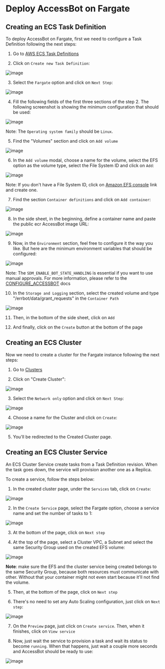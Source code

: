 # Deploy AccessBot on Fargate

## Creating an ECS Task Definition

To deploy AccessBot on Fargate, first we need to configure a Task Definition following the next steps:

1. Go to [AWS ECS Task Definitions](https://console.aws.amazon.com/ecs/home#/taskDefinitions)

2. Click on `Create new Task Definition`:

![image](https://user-images.githubusercontent.com/49597325/181511876-7a4ac807-e680-4479-bd13-879c68c685e4.png)

3. Select the `Fargate` option and click on `Next Step`:

![image](https://user-images.githubusercontent.com/49597325/181512386-37dc5738-57f0-4ae0-9c28-71e3d2b9f38b.png)

4. Fill the following fields of the first three sections of the step 2. The following screenshot is showing the minimum configuration that should be used:

![image](https://user-images.githubusercontent.com/49597325/181513181-f2a7af18-75d1-4499-ad54-93c1bef5e157.png)

Note: The `Operating system family` should be `Linux`.

5. Find the "Volumes" section and click on `Add volume`

![image](https://user-images.githubusercontent.com/49597325/181517987-856e8092-2f23-4b68-bca4-ee534420e265.png)

6. In the `Add volume` modal, choose a name for the volume, select the EFS option as the volume type, select the File System ID and click on `Add`:

![image](https://user-images.githubusercontent.com/49597325/181519043-4356315b-3ce5-4399-9313-46b9f7331814.png)

Note: If you don't have a File System ID, click on [Amazon EFS console](https://console.aws.amazon.com/efs/home#/file-systems) link and create one. 

7. Find the section `Container definitions` and click on `Add container`:

![image](https://user-images.githubusercontent.com/49597325/181514703-ddeb0927-8ab0-4a36-ae54-5d0dd9d512b4.png)

8. In the side sheet, in the beginning, define a container name and paste the public ecr AccessBot image URL:

![image](https://user-images.githubusercontent.com/49597325/181515486-f1bc0eee-94e6-48eb-96da-0b93b54c0d9b.png)

9. Now, in the `Environment` section, feel free to configure it the way you like. But here are the minimum environment variables that should be configured:

![image](https://user-images.githubusercontent.com/49597325/181516509-37418164-2dc4-4f71-a7c3-2fdc4de26e5a.png)

Note: The `SDM_ENABLE_BOT_STATE_HANDLING` is essential if you want to use manual approvals. For more information, please refer to the [CONFIGURE_ACCESSBOT](../configure_accessbot/CONFIGURE_ACCESSBOT.md#bot-configuration) docs

10. In the `Storage and Logging` section, select the created volume and type "/errbot/data/grant_requests" in the `Container Path`

![image](https://user-images.githubusercontent.com/49597325/181521910-eab36533-b325-4947-9882-68176b45832b.png)

11. Then, in the bottom of the side sheet, click on `Add`

12. And finally, click on the `Create` button at the bottom of the page

## Creating an ECS Cluster

Now we need to create a cluster for the Fargate instance following the next steps:

1. Go to [Clusters](https://console.aws.amazon.com/ecs/home#/clusters)

2. Click on "Create Cluster":

![image](https://user-images.githubusercontent.com/49597325/181523823-d000e795-160d-4639-ac36-2b15c5e64662.png)

3. Select the `Network only` option and click on `Next Step`:

![image](https://user-images.githubusercontent.com/49597325/181524363-1c775903-a77a-4340-b627-41d0d0fbb29f.png)

4. Choose a name for the Cluster and click on `Create`:

![image](https://user-images.githubusercontent.com/49597325/181524619-fe0665ba-df12-4109-b79d-89b61f9a98e4.png)

5. You'll be redirected to the Created Cluster page.

## Creating an ECS Cluster Service

An ECS Cluster Service create tasks from a Task Definition revision. When the task goes down, the service will provision another one as a Replica.

To create a service, follow the steps below:

1. In the created cluster page, under the `Services` tab, click on `Create`:

![image](https://user-images.githubusercontent.com/49597325/181525424-9fc9d21b-541d-439a-874e-3e76938e534b.png)

2. In the `Create Service` page, select the Fargate option, choose a service name and set the number of tasks to 1:

![image](https://user-images.githubusercontent.com/49597325/181530351-0c4b99e3-18f0-4f65-bfea-a2a9acea931a.png)

3. At the bottom of the page, click on `Next step`

4. At the top of the page, select a Cluster VPC, a Subnet and select the same Security Group used on the created EFS volume:

![image](https://user-images.githubusercontent.com/49597325/181533405-6bafe115-d3fd-4949-b182-7debd1fcc094.png)

**Note**: make sure the EFS and the cluster service being created belongs to the same Security Group, because both resources must communicate with other. Without that your container might not even start because it'll not find the volume.

5. Then, at the bottom of the page, click on `Next step`

6. There's no need to set any Auto Scaling configuration, just click on `Next step`:

![image](https://user-images.githubusercontent.com/49597325/181540192-ce3fbf50-a920-40d9-ac1b-e53ed241a2b0.png)

7. On the `Preview` page, just click on `Create service`. Then, when it finishes, click on `View service`

8. Now, just wait the service to provision a task and wait its status to become `running`. When that happens, just wait a couple more seconds and AccessBot should be ready to use:

![image](https://user-images.githubusercontent.com/49597325/181546558-29fae719-1ebf-47e6-b069-2bd6ae89a0fe.png)
